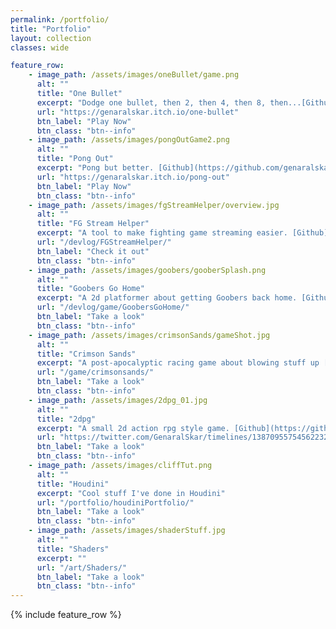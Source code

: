 ```yaml
---
permalink: /portfolio/
title: "Portfolio"
layout: collection
classes: wide

feature_row:
    - image_path: /assets/images/oneBullet/game.png
      alt: ""
      title: "One Bullet"
      excerpt: "Dodge one bullet, then 2, then 4, then 8, then...[Github](https://github.com/genaralskar/OneBullet)"
      url: "https://genaralskar.itch.io/one-bullet"
      btn_label: "Play Now"
      btn_class: "btn--info"
    - image_path: /assets/images/pongOutGame2.png
      alt: ""
      title: "Pong Out"
      excerpt: "Pong but better. [Github](https://github.com/genaralskar/Pong-Out)"
      url: "https://genaralskar.itch.io/pong-out"
      btn_label: "Play Now"
      btn_class: "btn--info"
    - image_path: /assets/images/fgStreamHelper/overview.jpg
      alt: ""
      title: "FG Stream Helper"
      excerpt: "A tool to make fighting game streaming easier. [Github](https://github.com/genaralskar/FG-Stream-Helper)"
      url: "/devlog/FGStreamHelper/"
      btn_label: "Check it out"
      btn_class: "btn--info"
    - image_path: /assets/images/goobers/gooberSplash.png
      alt: ""
      title: "Goobers Go Home"
      excerpt: "A 2d platformer about getting Goobers back home. [Github](https://github.com/genaralskar/Personal-Projects/tree/UnityStuff/Unity%20Projects/2D%20platformer)"
      url: "/devlog/game/GoobersGoHome/"
      btn_label: "Take a look"
      btn_class: "btn--info"
    - image_path: /assets/images/crimsonSands/gameShot.jpg
      alt: ""
      title: "Crimson Sands"
      excerpt: "A post-apocalyptic racing game about blowing stuff up [Github](https://github.com/genaralskar/Crimson-Sands)"
      url: "/game/crimsonsands/"
      btn_label: "Take a look"
      btn_class: "btn--info"
    - image_path: /assets/images/2dpg_01.jpg
      alt: ""
      title: "2dpg"
      excerpt: "A small 2d action rpg style game. [Github](https://github.com/genaralskar/Personal-Projects/tree/UnityStuff/Unity%20Projects/2dpg)"
      url: "https://twitter.com/GenaralSkar/timelines/1387095575456223232"
      btn_label: "Take a look"
      btn_class: "btn--info"
    - image_path: /assets/images/cliffTut.png
      alt: ""
      title: "Houdini"
      excerpt: "Cool stuff I've done in Houdini"
      url: "/portfolio/houdiniPortfolio/"
      btn_label: "Take a look"
      btn_class: "btn--info"
    - image_path: /assets/images/shaderStuff.jpg
      alt: ""
      title: "Shaders"
      excerpt: ""
      url: "/art/Shaders/"
      btn_label: "Take a look"
      btn_class: "btn--info"
---
```


{% include feature_row %}
